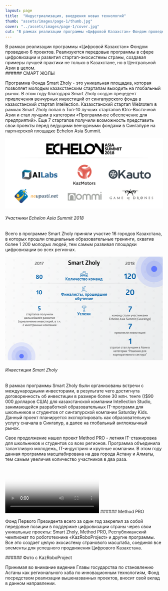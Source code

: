 ```yaml
---
layout: page
title:  "Индустриализация, внедрения новых технологий"
thumb: "assets/images/page-1/thumb.jpg"
cover: "../assets/images/page-1/cover.jpg"
cut: "В рамках реализации программы «Цифровой Казахстан» Фондом проведено 6 проектов. Реализуются передовые программы в сфере цифровизации и развития стартап-экосистемы страны, создавая примеры лучшей практики не только в Казахстане, но в Центральной Азии в целом."
---
```


<div class="cut">
В рамках реализации программы «Цифровой Казахстан» Фондом проведено 6 проектов. Реализуются передовые программы в сфере цифровизации и развития стартап-экосистемы страны, создавая примеры лучшей практики не только в Казахстане, но в Центральной Азии в целом.
</div>

<div class="full" markdown="1">

<div class="carousel" markdown="1"><div class="carousel-holder">
<div class="swiper-container">

<div class="swiper-wrapper">
<div class="swiper-slide" style="background-image: url(../assets/images/page-1/smart-zholy-1.jpg)"></div>
<div class="swiper-slide" style="background-image: url(../assets/images/page-1/smart-zholy-2.jpg)"></div>
<div class="swiper-slide" style="background-image: url(../assets/images/page-1/smart-zholy-3.jpg)"></div>
<div class="swiper-slide" style="background-image: url(../assets/images/page-1/smart-zholy-4.jpg)"></div>
<div class="swiper-slide" style="background-image: url(../assets/images/page-1/smart-zholy-5.jpg)"></div>
<div class="swiper-slide" style="background-image: url(../assets/images/page-1/smart-zholy-6.jpg)"></div>
<div class="swiper-slide" style="background-image: url(../assets/images/page-1/smart-zholy-7.jpg)"></div>
<div class="swiper-slide" style="background-image: url(../assets/images/page-1/smart-zholy-8.jpg)"></div>
</div>

<div class="swiper-pagination"></div>
</div>
</div></div>
###### СМАРТ ЖОЛЫ

Программа Фонда Smart Zholy - это уникальная площадка, которая позволяет молодым казахстанским стартапам выходить на глобальный рынок. В этом году благодаря Smart Zholy создан прецедент привлечения венчурных инвестиций от сингапурского фонда в казахстанский стартап Intellection. Казахстанский стартап Webtotem в рамках Smart Zholy попал в Топ-10 лучших стартапов Юго-Восточной Азии и стал лучшим в категории «Программное обеспечение для предприятий». Еще 7 стартапов получили возможность представить свои проекты перед ведущими венчурными фондами в Сингапуре на партнерской площадке Echelon Asia Summit.

![](../assets/images/page-1/eas-1.png)
###### Участники Echelon Asia Summit 2018

Всего в программе Smart Zholy приняли участие 16 городов Казахстана, в которых прошли специальные образовательные тренинги, охватив более 1 200 молодых людей, тем самым развивая площадки цифровизации во всех регионах.

![](../assets/images/page-1/investments-infographic.png)
###### Инвестиции Smart Zholy

В рамках программы Smart Zholy были организованы встречи с международными инвесторами, в результате чего достигнута договоренность об инвестиции в размере более 30 млн. тенге ()$90 000 долларов США) для казахстанской компании Intellection Studio, занимающейся разработкой образовательных IT-программ для школьников и студентов от сингапурской компании Saturday Kids. Данный проект планируется экспортировать как образовательную услугу сначала в Сингапур, а далее на глобальный англоязычный рынок.

Свое продолжение нашел проект Method PRO - летняя IT-стажировка для школьников и студентов со всех регионов. Программа объединила талантливую молодежь, IT-индустрию и крупные компании. В этом году данная программа масштабирована на два города Астану и Алматы, тем самым увеличив количество участников в два раза.   

<video controls poster="../assets/images/page-1/method-cover.png">
<source src="../assets/videos/Method.mp4" type="video/mp4" />
</video>
###### Method PRO

Фонд Первого Президента всего за один год закрепил за собой передовые позиции в поддержке цифровизации страны через свои уникальные проекты: Smart Zholy, Method PRO, Республиканский чемпионат по робототехнике «KazRoboProject» и другие программы. Все это создает целую экосистему странового масштаба, соединяя все элементы для успешного продвижения Цифрового Казахстана.

<div class="carousel" markdown="1"><div class="carousel-holder">
<div class="swiper-container">

<div class="swiper-wrapper">
<div class="swiper-slide" style="background-image: url(../assets/images/page-1/1-robo-1.jpg)"></div>
<div class="swiper-slide" style="background-image: url(../assets/images/page-1/1-robo-2.jpg)"></div>
<div class="swiper-slide" style="background-image: url(../assets/images/page-1/1-robo-3.jpg)"></div>
</div>

<div class="swiper-pagination"></div>
</div>
</div></div>
###### Фото с KazRoboProject


Принимая во внимание видение Главы государства по становлению Астаны как регионального хаба по инновационным технологиям, Фонд посредством реализации вышеназванных проектов, вносит свой вклад в данном направлении.

</div>
